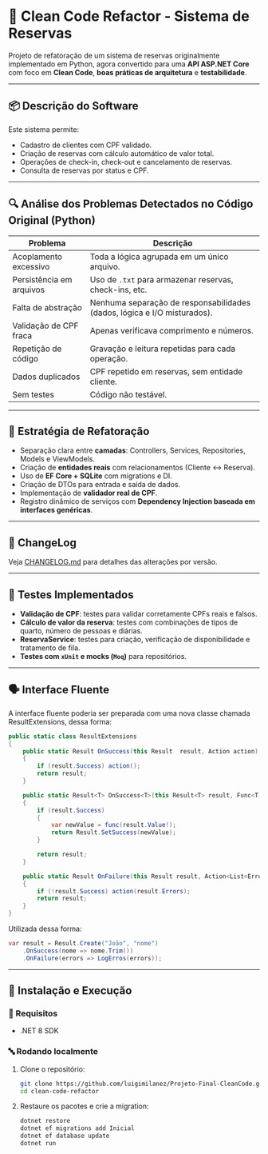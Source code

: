 # 🧹 Clean Code Refactor - Sistema de Reservas

Projeto de refatoração de um sistema de reservas originalmente implementado em Python, agora convertido para uma **API ASP.NET Core** com foco em **Clean Code**, **boas práticas de arquitetura** e **testabilidade**.

---

## 📦 Descrição do Software

Este sistema permite:

- Cadastro de clientes com CPF validado.
- Criação de reservas com cálculo automático de valor total.
- Operações de check-in, check-out e cancelamento de reservas.
- Consulta de reservas por status e CPF.
---

## 🔍 Análise dos Problemas Detectados no Código Original (Python)

| Problema | Descrição |
|----------|-----------|
| Acoplamento excessivo | Toda a lógica agrupada em um único arquivo. |
| Persistência em arquivos | Uso de `.txt` para armazenar reservas, check-ins, etc. |
| Falta de abstração | Nenhuma separação de responsabilidades (dados, lógica e I/O misturados). |
| Validação de CPF fraca | Apenas verificava comprimento e números. |
| Repetição de código | Gravação e leitura repetidas para cada operação. |
| Dados duplicados | CPF repetido em reservas, sem entidade cliente. |
| Sem testes | Código não testável. |

---

## 🔧 Estratégia de Refatoração

- Separação clara entre **camadas**: Controllers, Services, Repositories, Models e ViewModels.
- Criação de **entidades reais** com relacionamentos (Cliente ↔ Reserva).
- Uso de **EF Core + SQLite** com migrations e DI.
- Criação de DTOs para entrada e saída de dados.
- Implementação de **validador real de CPF**.
- Registro dinâmico de serviços com **Dependency Injection baseada em interfaces genéricas**.

---

## 🔁 ChangeLog

Veja [CHANGELOG.md](CHANGELOG.md) para detalhes das alterações por versão.

---

## 🧪 Testes Implementados

- **Validação de CPF**: testes para validar corretamente CPFs reais e falsos.
- **Cálculo de valor da reserva**: testes com combinações de tipos de quarto, número de pessoas e diárias.
- **ReservaService**: testes para criação, verificação de disponibilidade e tratamento de fila.
- **Testes com `xUnit` e mocks (`Moq`)** para repositórios.

---

## 🗣️ Interface Fluente

A interface fluente poderia ser preparada com uma nova classe chamada ResultExtensions, dessa forma:

```csharp
public static class ResultExtensions
{
    public static Result OnSuccess(this Result  result, Action action)
    {
        if (result.Success) action();
        return result;
    }

    public static Result<T> OnSuccess<T>(this Result<T> result, Func<T, T> func)
    {
        if (result.Success)
        {
            var newValue = func(result.Value!);
            return Result.SetSuccess(newValue);
        }

        return result;
    }

    public static Result OnFailure(this Result result, Action<List<Error>> action)
    {
        if (!result.Success) action(result.Errors);
        return result;
    }
}
```

Utilizada dessa forma:

```csharp
var result = Result.Create("João", "nome")
    .OnSuccess(nome => nome.Trim())
    .OnFailure(errors => LogErros(errors));
```

---

## 🚀 Instalação e Execução

### 🔧 Requisitos

- .NET 8 SDK

### 🔤 Rodando localmente

1. Clone o repositório:
   ```bash
   git clone https://github.com/luigimilanez/Projeto-Final-CleanCode.git
   cd clean-code-refactor
   ```

2. Restaure os pacotes e crie a migration:
   ```bash
   dotnet restore
   dotnet ef migrations add Inicial
   dotnet ef database update
   dotnet run
   ```
